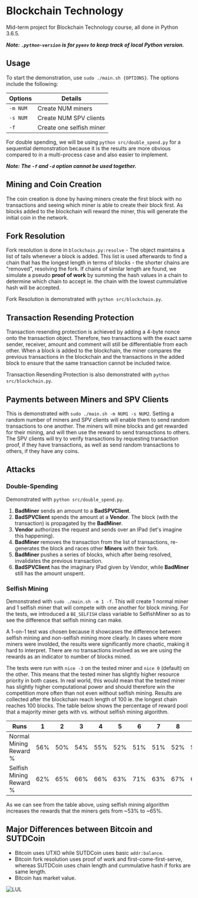 # Blockchain Technology
Mid-term project for Blockchain Technology course, all done in Python 3.6.5.

___Note: `.python-version` is for `pyenv` to keep track of local Python
version.___

## Usage
To start the demonstration, use `sudo ./main.sh {OPTIONS}`. The options include
the following:

| Options   | Details                   |
|-----------|---------------------------|
| `-m NUM`  | Create NUM miners         |
| `-s NUM`  | Create NUM SPV clients    |
| `-f`      | Create one selfish miner  |

For double spending, we will be using `python src/double_spend.py` for a
sequential demonstration because it is the results are more obvious compared to
in a multi-process case and also easier to implement.

___Note: The `-f` and `-d` option cannot be used together.___

## Mining and Coin Creation

The coin creation is done by having miners create the first block with 
no transactions and seeing which miner is able to create their block 
first. As blocks added to the blockchain will reward the miner, this will 
generate the initial coin in the network.

## Fork Resolution

Fork resolution is done in `blockchain.py:resolve` - The object maintains 
a list of tails whenever a block is added. This list is used afterwards to 
find a chain that has the longest length in terms of blocks - the shorter 
chains are "removed", resolving the fork. If chains of similar length are 
found, we simulate a pseudo **proof of work** by summing the hash values in 
a chain to determine which chain to accept ie. the chain with the lowest 
cummulative hash will be accepted.

Fork Resolution is demonstrated with `python src/blockchain.py`.

## Transaction Resending Protection

Transaction resending protection is achieved by adding a 4-byte nonce onto the
transaction object. Therefore, two transactions with the exact same sender, 
receiver, amount and comment will still be differentiable from each other. 
When a block is added to the blockchain, the miner compares the previous 
transactions in the blockchain and the transactions in the added block to
ensure that the same transaction cannot be included twice.

Transaction Resending Protection is also demonstrated with 
`python src/blockchain.py`.

## Payments between Miners and SPV Clients

This is demonstrated with `sudo ./main.sh -m NUM1 -s NUM2`. 
Setting a random number of miners and SPV clients will enable them to 
send random transactions to one another. The miners will mine blocks and get
rewarded for their mining, and will then use the reward to send transactions
to others. The SPV clients will try to verify transactions by requesting
transaction proof, if they have transactions, as well as send random 
transactions to others, if they have any coins.

## Attacks

### Double-Spending

Demonstrated with `python src/double_spend.py`. 
1. **BadMiner** sends an amount to a **BadSPVClient**.
2. **BadSPVClient** spends the amount at a **Vendor**. The block 
(with the transaction) is propagated by the **BadMiner**.
3. **Vendor** authorizes the request and sends over an IPad 
(let's imagine this happening).
4. **BadMiner** removes the transaction from the list of transactions, 
re-generates the block and races other **Miners** with their fork.
5. **BadMiner** pushes a series of blocks, which after being resolved, 
invalidates the previous transaction. 
6. **BadSPVClient** has the imaginary IPad given by Vendor, while **BadMiner** 
still has the amount unspent.

### Selfish Mining

Demonstrated with `sudo ./main.sh -m 1 -f`. This will create 1 normal miner and
1 selfish miner that will compete with one another for block mining. For the 
tests, we introduced a `BE_SELFISH` class variable to SelfishMiner so as to 
see the difference that selfish mining can make. 

A 1-on-1 test was chosen because it showcases the difference between selfish 
mining and non-selfish mining more clearly. In cases where more miners were 
involded, the results were significantly more chaotic, making it hard to 
interpret. There are no transactions involved as we are using the rewards as
an indicator to number of blocks mined.

The tests were run with `nice -3` on the tested miner and `nice 0` (default) 
on the other. This means that the tested miner has slightly higher resource
priority in both cases. In real world, this would mean that the tested miner 
has slightly higher computational power and should therefore win the
competition more often than not even without selfish mining. Results are 
collected after the blockchain reach length of 100 ie. the longest chain 
reaches 100 blocks. The table below shows the percentage of reward pool that
a majority miner gets with vs. without selfish mining algorithm. 

| Runs                      | 1    | 2    | 3    | 4    | 5    | 6    | 7    | 8    | Average |
|---------------------------|------|------|------|------|------|------|------|------|---------|
| Normal Mining Reward %    | 56%  | 50%  | 54%  | 55%  | 52%  | 51%  | 51%  | 52%  | 52.625% |
| Selfish Mining Reward %   | 62%  | 65%  | 66%  | 66%  | 63%  | 71%  | 63%  | 67%  | 65.375% |

As we can see from the table above, using selfish mining algorithm increases
the rewards that the miners gets from ~53% to ~65%.


## Major Differences between Bitcoin and SUTDCoin
- Bitcoin uses UTXO while SUTDCoin uses basic `addr:balance`.
- Bitcoin fork resolution uses proof of work and first-come-first-serve, 
whereas SUTDCoin uses chain length and cummulative hash if forks are same 
length.
- Bitcoin has market value.

![LUL](https://ih0.redbubble.net/image.500553700.1057/sticker,375x360-bg,ffffff.u2.png)
